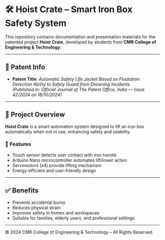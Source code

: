 # 🛠️ Hoist Crate – Smart Iron Box Safety System

This repository contains documentation and presentation materials for the patented project **Hoist Crate**, developed by students from **CMR College of Engineering & Technology**.

---

## 📘 Patent Info

- **Patent Title**: *Automatic Safety Life Jacket Based on Floatation Detection Ability to Safely Guard from Drowning Incidents*  
*(Published in: Official Journal of The Patent Office, India — Issue 42/2024 on 18/10/2024)*  

---

## 🚀 Project Overview

**Hoist Crate** is a smart automation system designed to lift an iron box automatically when not in use, enhancing safety and usability.

### 🔧 Features
- Touch sensor detects user contact with iron handle
- Arduino Nano microcontroller automates lift/lower action
- Servomotors (x4) provide lifting mechanism
- Energy-efficient and user-friendly design

---

## ✅ Benefits

- Prevents accidental burns
- Reduces physical strain
- Improves safety in homes and workspaces
- Suitable for families, elderly users, and professional settings

---

© 2024 CMR College of Engineering & Technology – All Rights Reserved.
